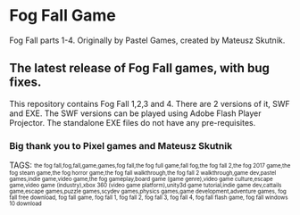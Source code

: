 # Fog Fall Game
Fog Fall parts 1-4. Originally by Pastel Games, created by Mateusz Skutnik.

## The latest release of Fog Fall games, with bug fixes.
This repository contains Fog Fall 1,2,3 and 4. There are 2 versions of it, SWF and EXE.
The SWF versions can be played using Adobe Flash Player Projector.
The standalone EXE files do not have any pre-requisites.

### Big thank you to Pixel games and Mateusz Skutnik


TAGS:
<sub><sup>the fog fall,fog,fall,game,games,fog fall,the fog full game,fall fog,the fog fall 2,the fog 2017 game,the fog steam game,the fog horror game,the fog fall walkthrough,the fog fall 2 walkthrough,game dev,pastel games,indie game,video game,the fog gameplay,board game (game genre),video game culture,escape game,video game (industry),xbox 360 (video game platform),unity3d game tutorial,indie game dev,cattails game,escape games,puzzle games,scydev games,physics games,game development,adventure games, fog fall free download, fog fall game, fog fall 1, fog fall 2, fog fall 3, fog fall 4, fog fall flash game, fog fall windows 10 download</sup></sub>
